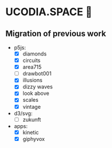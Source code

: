 # UCODIA.SPACE 🚀

## Migration of previous work

- p5js:
  - [x] diamonds
  - [x] circuits
  - [x] area715
  - [ ] drawbot001
  - [x] illusions
  - [x] dizzy waves
  - [x] look above
  - [x] scales
  - [x] vintage
- d3/svg:
  - [ ] zukunft
- apps:
  - [x] kinetic
  - [x] giphyvox